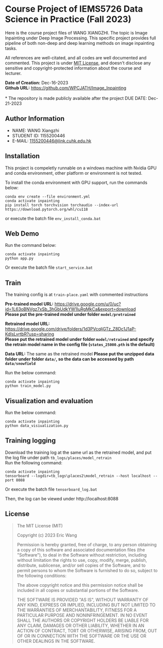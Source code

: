 # Course Project of IEMS5726 Data Science in Practice (Fall 2023)
Here is the course project files of WANG XIANGZHI. The topic is Image Inpainting under Deep Image Processing. This specific project provides full pipeline of both non-deep and deep learning methods on image inpainting tasks.

All references are well-citated, and all codes are well documented and commented. This project is under [MIT License](#license), and doesn't disclose any sensitive and copyright-protected information about the course and lecturer.

**Date of Creation:** Dec-16-2023   
**Github URL:** https://github.com/WPCJATH/Image_Inpainting   
<br>
\* The  repository is made publicly available after the project DUE DATE: Dec-21-2023

## Author Information
- NAME: WANG Xiangzhi
- STUDENT ID: 1155200446
- E-MAIL: 1155200446@link.cuhk.edu.hk

## Installation
This project is compeletly runnable on a windows machine with Nvidia GPU and conda environment, other
platform or environment is not tested.

To install the conda environment with GPU support, run the commands below:
```batch
conda env create --file environment.yml
conda activate inpainting
pip install torch torchvision torchaudio --index-url https://download.pytorch.org/whl/cu118
```
or execute the batch file `env_install_conda.bat`

## Web Demo
Run the command below:
```batch
conda activate inpainting
python app.py
```
Or execute the batch file `start_service.bat`   

## Train
The training config is at `train-place.yaml` with commented instructions   

**Pre-trained model URL:** https://drive.google.com/u/0/uc?id=1L63oBNVgz7xSb_3hGbUdkYW1IuRgMkCa&export=download   
**Please put the pre-trained model under folder `model/pretrained`**


**Retrained model URL:** https://drive.google.com/drive/folders/1d3PVcqljGTz_Z8Dc1J1aP-KdIsLvrtbR?usp=sharing    
**Please put the retrained model under folder `model/retrained` and specify the retrain model name in the config file (`states_25000.pth` is the default)**

**Data URL:** The same as the retrained model
**Please put the unzipped data folder under folder `data/`, so the data can be accessed by path `data/snowfield`**

Run the below command:
```batch
conda activate inpainting
python train_model.py
```

## Visualization and evaluation
Run the below command:
```batch
conda activate inpainting
python data_visiualization.py
```

## Training logging
Download the training log at the same url as the retrained model, and put the log file under path `tb_logs/places/model_retrain`  
Run the following command:
```
conda activate inpainting
tensorboard --logdir=tb_logs\places2\model_retrain --host localhost --port 8088
```
Or execute the batch file `tensorboard_log.bat`

Then, the log can be viewed under http://localhost:8088   


## License
>The MIT License (MIT)
>
>Copyright (c) 2023 Eric Wang
>
>Permission is hereby granted, free of charge, to any person obtaining a copy
>of this software and associated documentation files (the "Software"), to deal
>in the Software without restriction, including without limitation the rights
>to use, copy, modify, merge, publish, distribute, sublicense, and/or sell
>copies of the Software, and to permit persons to whom the Software is
>furnished to do so, subject to the following conditions:
>
>The above copyright notice and this permission notice shall be included in all
>copies or substantial portions of the Software.
>
>THE SOFTWARE IS PROVIDED "AS IS", WITHOUT WARRANTY OF ANY KIND, EXPRESS OR
>IMPLIED, INCLUDING BUT NOT LIMITED TO THE WARRANTIES OF MERCHANTABILITY,
>FITNESS FOR A PARTICULAR PURPOSE AND NONINFRINGEMENT. IN NO EVENT SHALL THE
>AUTHORS OR COPYRIGHT HOLDERS BE LIABLE FOR ANY CLAIM, DAMAGES OR OTHER
>LIABILITY, WHETHER IN AN ACTION OF CONTRACT, TORT OR OTHERWISE, ARISING FROM,
>OUT OF OR IN CONNECTION WITH THE SOFTWARE OR THE USE OR OTHER DEALINGS IN THE
>SOFTWARE.
>

